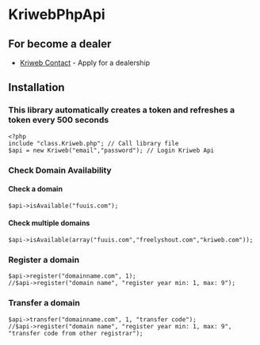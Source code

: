 # KriwebPhpApi

## For become a dealer

* [Kriweb Contact](https://kriweb.com/iletisim) - Apply for a dealership

## Installation
### This library automatically creates a token and refreshes a token every 500 seconds
```
<?php
include "class.Kriweb.php"; // Call library file
$api = new Kriweb("email","password"); // Login Kriweb Api
```
### Check Domain Availability

#### Check a domain
```
$api->isAvailable("fuuis.com");
```
#### Check multiple domains
```
$api->isAvailable(array("fuuis.com","freelyshout.com","kriweb.com"));
```
### Register a domain
```
$api->register("domainname.com", 1);
//$api->register("domain name", "register year min: 1, max: 9");
```
### Transfer a domain
```
$api->transfer("domainname.com", 1, "transfer code");
//$api->register("domain name", "register year min: 1, max: 9", "transfer code from other registrar");
```
